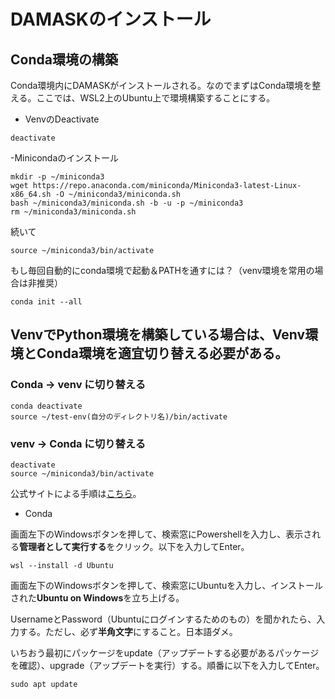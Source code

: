 # DAMASKのインストール
## Conda環境の構築
Conda環境内にDAMASKがインストールされる。なのでまずはConda環境を整える。ここでは、WSL2上のUbuntu上で環境構築することにする。

- VenvのDeactivate
```
deactivate
```
-Minicondaのインストール
```
mkdir -p ~/miniconda3
wget https://repo.anaconda.com/miniconda/Miniconda3-latest-Linux-x86_64.sh -O ~/miniconda3/miniconda.sh
bash ~/miniconda3/miniconda.sh -b -u -p ~/miniconda3
rm ~/miniconda3/miniconda.sh
```
続いて
```
source ~/miniconda3/bin/activate
```
もし毎回自動的にconda環境で起動＆PATHを通すには？（venv環境を常用の場合は非推奨）
```
conda init --all
```
## VenvでPython環境を構築している場合は、Venv環境とConda環境を適宜切り替える必要がある。
### Conda → venv に切り替える
```
conda deactivate
source ~/test-env(自分のディレクトリ名)/bin/activate
```
### venv → Conda に切り替える
```
deactivate
source ~/miniconda3/bin/activate
```

公式サイトによる手順は[こちら](https://www.anaconda.com/docs/getting-started/miniconda/install#linux)。
- Conda

画面左下のWindowsボタンを押して、検索窓にPowershellを入力し、表示される**管理者として実行する**をクリック。以下を入力してEnter。
```
wsl --install -d Ubuntu
```
画面左下のWindowsボタンを押して、検索窓にUbuntuを入力し、インストールされた**Ubuntu on Windows**を立ち上げる。

UsernameとPassword（Ubuntuにログインするためのもの）を聞かれたら、入力する。ただし、必ず**半角文字**にすること。日本語ダメ。

いちおう最初にパッケージをupdate（アップデートする必要があるパッケージを確認）、upgrade（アップデートを実行）する。順番に以下を入力してEnter。
```
sudo apt update

